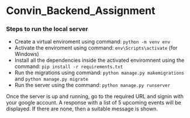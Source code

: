 # Convin_Backend_Assignment

### Steps to run the local server

- Create a virtual enviroment using command: `python -m venv env`
- Activate the enviroment using command: `env\Scripts\activate` (for Windows)
- Install all the dependencies inside the activated enviromnent using the command: `pip install -r requirements.txt`
- Run the migrations using command: `python manage.py makemigrations` and `python manage.py migrate`
- Run the server using the command: `python manage.py runserver`


Once the server is up and running, go to the required URL and signin with your google account. A response with a list of 5 upcoming events will be displayed. If there are none, then a suitable message is shown.
